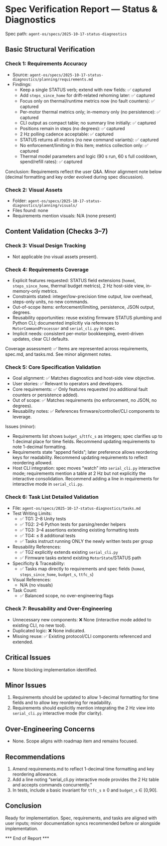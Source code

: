 # Spec Verification Report — Status & Diagnostics

Spec path: `agent-os/specs/2025-10-17-status-diagnostics`

## Basic Structural Verification

### Check 1: Requirements Accuracy
- Source: `agent-os/specs/2025-10-17-status-diagnostics/planning/requirements.md`
- Findings:
  - Keep a single STATUS verb; extend with new fields: ✅ captured
  - Add `steps_since_home` for drift-related rehoming later: ✅ captured
  - Focus only on thermal/runtime metrics now (no fault counters): ✅ captured
  - Per-motor thermal metrics only; in-memory only (no persistence): ✅ captured
  - CLI output as compact table; no summary line initially: ✅ captured
  - Positions remain in steps (no degrees): ✅ captured
  - 2 Hz polling cadence acceptable: ✅ captured
  - STATUS returns all motors (no new command variants): ✅ captured
  - No enforcement/limiting in this item; metrics collection only: ✅ captured
  - Thermal model parameters and logic (90 s run, 60 s full cooldown, spend/refill rates): ✅ captured

Conclusion: Requirements reflect the user Q&A. Minor alignment note below (decimal formatting and key order evolved during spec discussion).

### Check 2: Visual Assets
- Folder: `agent-os/specs/2025-10-17-status-diagnostics/planning/visuals/`
- Files found: none
- Requirements mention visuals: N/A (none present)

## Content Validation (Checks 3–7)

### Check 3: Visual Design Tracking
- Not applicable (no visual assets present).

### Check 4: Requirements Coverage
- Explicit features requested: STATUS field extensions (`homed`, `steps_since_home`, thermal budget metrics), 2 Hz host-side view, in-memory-only metrics.
- Constraints stated: integer/low-precision time output, low overhead, steps-only units, no new commands.
- Out-of-scope items: enforcement/limiting, persistence, JSON output, degrees.
- Reusability opportunities: reuse existing firmware STATUS plumbing and Python CLI; documented implicitly via references to `MotorCommandProcessor` and `serial_cli.py` in spec.
- Implicit needs: consistent per-motor bookkeeping, event-driven updates, clear CLI defaults.

Coverage assessment: ✅ Items are represented across requirements, spec.md, and tasks.md. See minor alignment notes.

### Check 5: Core Specification Validation
- Goal alignment: ✅ Matches diagnostics and host-side view objective.
- User stories: ✅ Relevant to operators and developers.
- Core requirements: ✅ Only features requested (no additional fault counters or persistence added).
- Out of scope: ✅ Matches requirements (no enforcement, no JSON, no degrees).
- Reusability notes: ✅ References firmware/controller/CLI components to leverage.

Issues (minor):
- Requirements list shows `budget_s`/`ttfc_s` as integers; spec clarifies up to 1 decimal place for time fields. Recommend updating requirements to note 1-decimal formatting.
- Requirements state “append fields”; later preference allows reordering keys for readability. Recommend updating requirements to reflect reordering allowed.
- Host CLI integration: spec moves “watch” into `serial_cli.py` interactive mode; requirements mention a table at 2 Hz but not explicitly the interactive consolidation. Recommend adding a line in requirements for interactive mode in `serial_cli.py`.

### Check 6: Task List Detailed Validation
- File: `agent-os/specs/2025-10-17-status-diagnostics/tasks.md`
- Test Writing Limits:
  - ✅ TG1: 2–8 Unity tests
  - ✅ TG2: 2–6 Python tests for parsing/render helpers
  - ✅ TG3: 3–4 assertions extending existing formatting tests
  - ✅ TG4: ≤ 8 additional tests
  - ✅ Tasks instruct running ONLY the newly written tests per group
- Reusability References:
  - ✅ TG2 explicitly extends existing `serial_cli.py`
  - ✅ Firmware tasks extend existing `MotorState`/STATUS path
- Specificity & Traceability:
  - ✅ Tasks map directly to requirements and spec fields (`homed`, `steps_since_home`, `budget_s`, `ttfc_s`)
- Visual References:
  - N/A (no visuals)
- Task Count:
  - ✅ Balanced scope, no over-engineering flags

### Check 7: Reusability and Over‑Engineering
- Unnecessary new components: ❌ None (interactive mode added to existing CLI, no new tool).
- Duplicated logic: ❌ None indicated.
- Missing reuse: ✅ Existing protocol/CLI components referenced and extended.

## Critical Issues
- None blocking implementation identified.

## Minor Issues
1. Requirements should be updated to allow 1-decimal formatting for time fields and to allow key reordering for readability.
2. Requirements should explicitly mention integrating the 2 Hz view into `serial_cli.py` interactive mode (for clarity).

## Over‑Engineering Concerns
- None. Scope aligns with roadmap item and remains focused.

## Recommendations
1. Amend requirements.md to reflect 1-decimal time formatting and key reordering allowance.
2. Add a line noting “serial_cli.py interactive mode provides the 2 Hz table and accepts commands concurrently.”
3. In tests, include a basic invariant for `ttfc_s` ≥ 0 and `budget_s` ∈ [0,90].

## Conclusion
Ready for implementation. Spec, requirements, and tasks are aligned with user inputs; minor documentation syncs recommended before or alongside implementation.

*** End of Report ***

